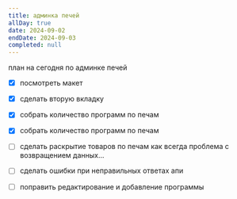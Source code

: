 ```yaml
---
title: админка печей
allDay: true
date: 2024-09-02
endDate: 2024-09-03
completed: null
---
```

план на сегодня по админке печей
- [x] посмотреть макет
- [x] сделать вторую вкладку
- [x] собрать количество программ по печам 
- [x] собрать количество программ по печам 
- [ ] сделать раскрытие товаров по печам
  как всегда проблема с возвращением данных...
  


- [ ] сделать ошибки  при неправильных ответах апи
- [ ] поправить редактирование и добавление программы